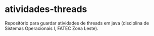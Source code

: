 # atividades-threads
Repositório para guardar atividades de threads em java (disciplina de Sistemas Operacionais I, FATEC Zona Leste). 
